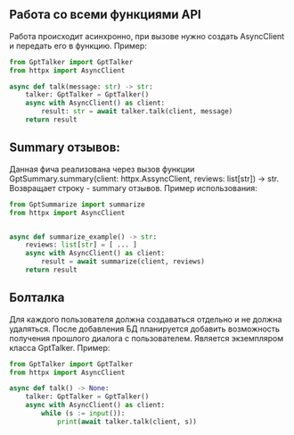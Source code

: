 ## Работа со всеми функциями API
Работа происходит асинхронно, при вызове нужно создать AsyncClient и передать его в функцию. Пример:
``` python
from GptTalker import GptTalker
from httpx import AsyncClient  

async def talk(message: str) -> str:
    talker: GptTalker = GptTalker()
    async with AsyncClient() as client:
        result: str = await talker.talk(client, message)
    return result
```
## Summary отзывов:
Данная фича реализована через вызов функции GptSummary.summary(client: httpx.AssyncClient, reviews: list[str]) -> str. Возвращает строку - summary отзывов.
Пример использования:
```python
from GptSummarize import summarize
from httpx import AsyncClient


async def summarize_example() -> str:
    reviews: list[str] = [ ... ]
    async with AsyncClient() as client:
        result = await summarize(client, reviews)
    return result
```
## Болталка
Для каждого пользователя должна создаваться отдельно и не должна удаляться. После добавления БД планируется добавить возможность получения прошлого диалога с пользователем. Является экземпляром класса GptTalker. Пример:
```python
from GptTalker import GptTalker
from httpx import AsyncClient

async def talk() -> None:
	talker: GptTalker = GptTalker()
	async with AsyncClient() as client:
		while (s := input()):
			print(await talker.talk(client, s))
```

